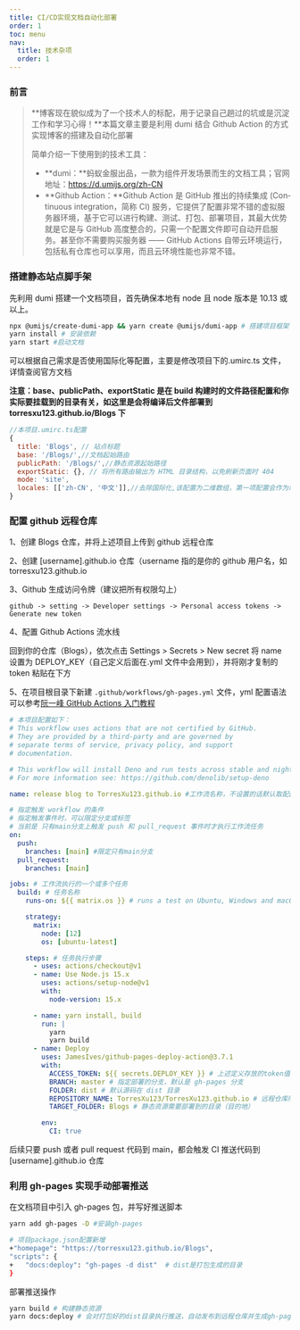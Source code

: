 ```yaml
---
title: CI/CD实现文档自动化部署
order: 1
toc: menu
nav:
  title: 技术杂项
  order: 1
---
```


### 前言

> **博客现在貌似成为了一个技术人的标配，用于记录自己趟过的坑或是沉淀工作和学习心得！**本篇文章主要是利用 dumi 结合 Github Action 的方式实现博客的搭建及自动化部署
>
> 简单介绍一下使用到的技术工具：
>
> - **dumi：**蚂蚁金服出品，一款为组件开发场景而生的文档工具；官网地址：https://d.umijs.org/zh-CN
> - **Github Action：**Github Action 是 GitHub 推出的持续集成 (Con­tin­u­ous in­te­gra­tion，简称 CI) 服务，它提供了配置非常不错的虚拟服务器环境，基于它可以进行构建、测试、打包、部署项目，其最大优势就是它是与 GitHub 高度整合的，只需一个配置文件即可自动开启服务。甚至你不需要购买服务器 —— GitHub Actions 自带云环境运行，包括私有仓库也可以享用，而且云环境性能也非常不错。

### 搭建静态站点脚手架

先利用 dumi 搭建一个文档项目，首先确保本地有 node 且 node 版本是 10.13 或以上。

```bash
npx @umijs/create-dumi-app && yarn create @umijs/dumi-app # 搭建项目框架
yarn install # 安装依赖
yarn start #启动文档
```

可以根据自己需求是否使用国际化等配置，主要是修改项目下的.umirc.ts 文件，详情查阅官方文档

**注意：base、publicPath、exportStatic 是在 build 构建时的文件路径配置和你实际要挂载到的目录有关，如这里是会将编译后文件部署到 torresxu123.github.io/Blogs 下**

```js
//本项目.umirc.ts配置
{
  title: 'Blogs', // 站点标题
  base: '/Blogs/',//文档起始路由
  publicPath: '/Blogs/',//静态资源起始路径
  exportStatic: {}, // 将所有路由输出为 HTML 目录结构，以免刷新页面时 404
  mode: 'site',
  locales: [['zh-CN', '中文']],//去除国际化,该配置为二维数组，第一项配置会作为站点默认的 locale
}
```

### 配置 github 远程仓库

1、创建 Blogs 仓库，并将上述项目上传到 github 远程仓库

2、创建 [username].github.io 仓库（username 指的是你的 github 用户名，如 torresxu123.github.io

3、Github 生成访问令牌（建议把所有权限勾上）

```
github -> setting -> Developer settings -> Personal access tokens -> Generate new token
```

4、配置 Github Actions 流水线

回到你的仓库（Blogs），依次点击 Settings > Secrets > New secret 将 name 设置为 DEPLOY_KEY（自己定义后面在.yml 文件中会用到），并将刚才复制的 token 粘贴在下方

5、在项目根目录下新建 `.github/workflows/gh-pages.yml` 文件，yml 配置语法可以参考[阮一峰 GitHub Actions 入门教程](http://www.ruanyifeng.com/blog/2019/09/getting-started-with-github-actions.html)

```yml
# 本项目配置如下：
# This workflow uses actions that are not certified by GitHub.
# They are provided by a third-party and are governed by
# separate terms of service, privacy policy, and support
# documentation.

# This workflow will install Deno and run tests across stable and nightly builds on Windows, Ubuntu and macOS.
# For more information see: https://github.com/denolib/setup-deno

name: release blog to TorresXu123.github.io #工作流名称，不设置的话默认取配置文件名

# 指定触发 workflow 的条件
# 指定触发事件时，可以限定分支或标签
# 当前是 只有main分支上触发 push 和 pull_request 事件时才执行工作流任务
on:
  push:
    branches: [main] #限定只有main分支
  pull_request:
    branches: [main]

jobs: # 工作流执行的一个或多个任务
  build: # 任务名称
    runs-on: ${{ matrix.os }} # runs a test on Ubuntu, Windows and macOS 任务运行的容器类型（虚拟机环境）

    strategy:
      matrix:
        node: [12]
        os: [ubuntu-latest]

    steps: # 任务执行步骤
      - uses: actions/checkout@v1
      - name: Use Node.js 15.x
        uses: actions/setup-node@v1
        with:
          node-version: 15.x

      - name: yarn install, build
        run: |
          yarn
          yarn build
      - name: Deploy
        uses: JamesIves/github-pages-deploy-action@3.7.1
        with:
          ACCESS_TOKEN: ${{ secrets.DEPLOY_KEY }} # 上述定义存放的token值
          BRANCH: master # 指定部署的分支，默认是 gh-pages 分支
          FOLDER: dist # 默认源码在 dist 目录
          REPOSITORY_NAME: TorresXu123/TorresXu123.github.io # 远程仓库所在地址
          TARGET_FOLDER: Blogs # 静态资源需要部署到的目录（目的地）

        env:
          CI: true
```

后续只要 push 或者 pull request 代码到 main，都会触发 CI 推送代码到 [username].github.io 仓库

### 利用 gh-pages 实现手动部署推送

在文档项目中引入 gh-pages 包，并写好推送脚本

```bash
yarn add gh-pages -D #安装gh-pages

# 项目package.json配置新增
+"homepage": "https://torresxu123.github.io/Blogs",
"scripts": {
+   "docs:deploy": "gh-pages -d dist"  # dist是打包生成的目录
}
```

部署推送操作

```bash
yarn build # 构建静态资源
yarn docs:deploy # 会对打包好的dist目录执行推送，自动发布到远程仓库并生成gh-pages branch分支
```
